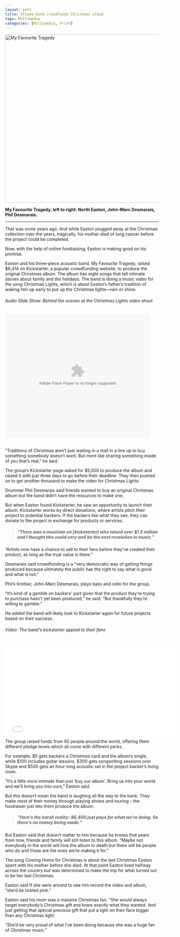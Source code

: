 ```yaml
---
layout: post
title: Ottawa band crowdfunds Christmas album
tags: Multimedia
categories: [Multimedia, Print]
---
```

<img class="img-responsive" src="https://dl.dropboxusercontent.com/u/50108349/Blag/MFT2.jpg" alt="My Favourite Tragedy" style="width: 550px;"/>

**My Favourite Tragedy, left to right: North Easton, John-Marc Desmarais, Phil Desmarais.**

---

That was some years ago. And while Easton plugged away at the Christmas collection over the years, tragically, his mother died of lung cancer before the project could be completed.

Now, with the help of online fundraising, Easton is making good on his promise.

Easton and his three-piece acoustic band, My Favourite Tragedy, raised $6,414 on Kickstarter, a popular crowdfunding website, to produce the original Christmas album.  The album has eight songs that tell intimate stories about family and the holidays. The band is doing a music video for the song Christmas Lights, which is about Easton’s father’s tradition of waking him up early to put up the Christmas lights—rain or shine.


###### Audio Slide Show: Behind the scenes at the Christmas Lights video shoot

<object classid="clsid:D27CDB6E-AE6D-11cf-96B8-444553540000" width="516" height="444" id="soundslider"><param name="movie" value="https://dl.dropboxusercontent.com/u/41691394/duggan%20soundslides/soundslider.swf?size=1&format=xml&embed_width=516&embed_height=444" /><param name="allowScriptAccess" value="always" /><param name="quality" value="high" /><param name="allowFullScreen" value="true" /><param name="menu" value="false" /><param name="bgcolor" value="#333333" /><embed src="https://dl.dropboxusercontent.com/u/41691394/duggan%20soundslides/soundslider.swf?size=1&format=xml&embed_width=516&embed_height=444" quality="high" bgcolor="#333333" width="475" height="410" menu="true" allowScriptAccess="always" allowFullScreen="true" type="application/x-shockwave-flash"></embed></object>

<br>
“Traditions of Christmas aren’t just waiting in a mall in a line up to buy something somebody doesn’t want. But more like sharing something inside of you that’s real,” he said.

The group’s Kickstarter page asked for $5,000 to produce the album and raised it with just three days to go before their deadline. They then pushed on to get another thousand to make the video for Christmas Lights.

Drummer Phil Desmarais said friends wanted to buy an original Christmas album but the band didn’t have the resources to make one.

But when Easton found Kickstarter, he saw an opportunity to launch their album.  Kickstarter works by direct donations, where artists pitch their project to potential backers. If the backers like what they see, they can donate to the project in exchange for products or services.

> ##### “There was a musician on [kickstarter] who raised over $1.5 million and I thought this could very well be the next revolution in music.” 

“Artists now have a chance to sell to their fans before they’ve created their product, as long as the trust value is there.”

Desmarais said crowdfunding is a “very democratic way of getting things produced because ultimately the public has the right to say what is good and what is not.”

Phil’s brother, John-Marc Desmarais, plays bass and cello for the group.

“It’s kind of a gamble on backers’ part given that the product they’re trying to purchase hasn’t yet been produced,” he said. “But thankfully they’re willing to gamble.”

He added the band will likely look to Kickstarter again for future projects based on their success.

###### Video: The band's kickstarter appeal to their fans

<iframe width="560" height="315" src="//www.youtube.com/embed/ZhOYDYDT3fE" frameborder="0" allowfullscreen></iframe>
<br>
The group raised funds from 92 people around the world, offering them different pledge levels which all come with different perks.

For example, $5 gets backers a Christmas card and the album’s single, while $100 includes guitar lessons, $300 gets songwriting sessions over Skype and $500 gets an hour-long acoustic set in the project backer’s living room.

“It’s a little more intimate than just ‘buy our album’. Bring us into your world and we’ll bring you into ours,” Easton said.

But this doesn’t mean the band is laughing all the way to the bank. They make most of their money through playing shows and touring – the fundraiser just lets them produce the album. 

> ##### “Here’s the harsh reality: $6,400 just pays for what we’re doing. So there’s no money being made."

But Easton said that doesn’t matter to him because he knows that years from now, friends and family will still listen to this album. “Maybe not everybody in the world will love the album to death but there will be people who do and those are the ones we’re making it for.”

The song Coming Home for Christmas is about the last Christmas Easton spent with his mother before she died. At that point Easton lived halfway across the country but was determined to make the trip for what turned out to be her last Christmas.

Easton said if she were around to see him record the video and album, “she’d be tickled pink.”

Easton said his mom was a massive Christmas fan. “She would always target everybody’s Christmas gift and knew exactly what they wanted. And just getting that special precious gift that put a light on their face bigger than any Christmas light.

“She’d be very proud of what I’ve been doing because she was a huge fan of Christmas music.”
